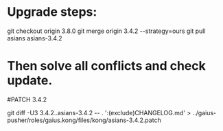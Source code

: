 # Upgrade steps:
git checkout origin 3.8.0
git merge origin 3.4.2 --strategy=ours
git pull asians asians-3.4.2
# Then solve all conflicts and check update.


#PATCH 3.4.2

git diff -U3 3.4.2..asians-3.4.2 -- . ':(exclude)CHANGELOG.md' > ../gaius-pusher/roles/gaius.kong/files/kong/asians-3.4.2.patch

